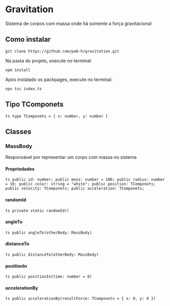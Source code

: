 # Gravitation

Sistema de corpos com massa onde há somente a força gravitacional

## Como instalar 

`git clone https://github.com/pab-h/gravitation.git`

Na pasta do projeto, execute no terminal:

`npm install`

Após instalado os packpages, execute no terminal:

`npx tsc index.ts`

## Tipo TComponets
`ts
type TComponets = {
    x: number,
    y: number
}
`

## Classes

### MassBody
Responsável por representar um corpo com massa no sistema

#### Propriedades
`ts
public id: number;
public mass: number = 100;
public radius: number = 10;
public color: string = "white";
public position: TComponets;
public velocity: TComponets;
public acceleration: TComponets;
`

#### randomId
`ts private static randomId()`

#### angleTo
`ts public angleTo(otherBody: MassBody)`

#### distanceTo
`ts public distanceTo(otherBody: MassBody)`

#### positionIn
`ts public positionIn(time: number = 0)`

#### accelerationBy
`ts public accelerationBy(resultForce: TComponets = { x: 0, y: 0 })`

